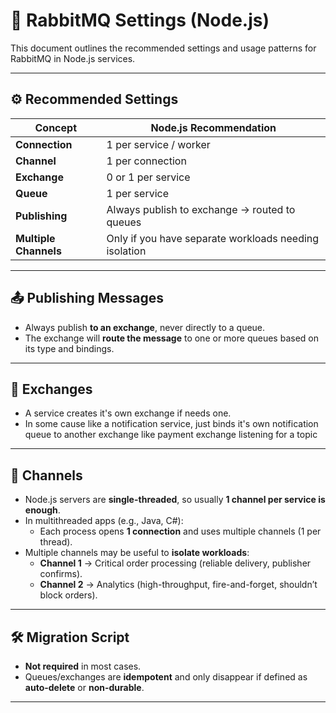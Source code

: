 # 🐇 RabbitMQ Settings (Node.js)

This document outlines the recommended settings and usage patterns for RabbitMQ in Node.js services.

---

## ⚙️ Recommended Settings

| Concept               | Node.js Recommendation                                |
| --------------------- | ----------------------------------------------------- |
| **Connection**        | 1 per service / worker                                |
| **Channel**           | 1 per connection                                      |
| **Exchange**          | 0 or 1 per service                                    |
| **Queue**             | 1 per service                                         |
| **Publishing**        | Always publish to exchange → routed to queues         |
| **Multiple Channels** | Only if you have separate workloads needing isolation |

---

## 📤 Publishing Messages

- Always publish **to an exchange**, never directly to a queue.
- The exchange will **route the message** to one or more queues based on its type and bindings.

---

## 📡 Exchanges

- A service creates it's own exchange if needs one.
- In some cause like a notification service, just binds it's own notification queue to another exchange like payment exchange listening for a topic

---

## 📡 Channels

- Node.js servers are **single-threaded**, so usually **1 channel per service is enough**.
- In multithreaded apps (e.g., Java, C#):
  - Each process opens **1 connection** and uses multiple channels (1 per thread).
- Multiple channels may be useful to **isolate workloads**:
  - **Channel 1** → Critical order processing (reliable delivery, publisher confirms).
  - **Channel 2** → Analytics (high-throughput, fire-and-forget, shouldn’t block orders).

---

## 🛠️ Migration Script

- **Not required** in most cases.
- Queues/exchanges are **idempotent** and only disappear if defined as **auto-delete** or **non-durable**.

---

